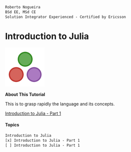 ```
Roberto Nogueira
BSd EE, MSd CE
Solution Integrator Experienced - Certified by Ericsson
```
# Introduction to Julia

![introduction to julia](images/introduction-to-julia.png)

**About This Tutorial**

This is to grasp rapidly the language and its concepts.

[Introduction to Julia - Part 1](https://youtu.be/vWkgEddb4-A)

#### Topics
```
Introduction to Julia
[x] Introduction to Julia - Part 1
[ ] Introduction to Julia - Part 1
```

